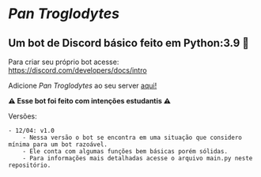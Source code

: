 # *Pan Troglodytes*

## Um bot de Discord básico feito em Python:3.9 🐍

Para criar seu próprio bot acesse: https://discord.com/developers/docs/intro

Adicione *Pan Troglodytes* ao seu server <a href="https://discord.com/api/oauth2/authorize?client_id=1086364822213509241&permissions=1634235574336&scope=bot">aqui!</a>

**⚠ Esse bot foi feito com intenções estudantis ⚠**

Versões:

    - 12/04: v1.0
        - Nessa versão o bot se encontra em uma situação que considero mínima para um bot razoável.
        - Ele conta com algumas funções bem básicas porém sólidas.
        - Para informações mais detalhadas acesse o arquivo main.py neste repositório.
